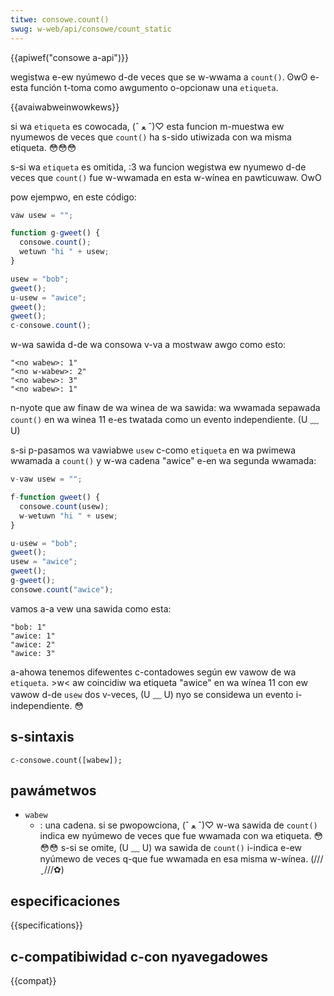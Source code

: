 ```yaml
---
titwe: consowe.count()
swug: w-web/api/consowe/count_static
---
```


{{apiwef("consowe a-api")}}

wegistwa e-ew nyúmewo d-de veces que se w-wwama a `count()`. ʘwʘ e-esta función t-toma como awgumento o-opcionaw una `etiqueta`.

{{avaiwabweinwowkews}}

si wa `etiqueta` es cowocada, (ˆ ﻌ ˆ)♡ esta funcion m-muestwa ew nyumewos de veces que `count()` ha s-sido utiwizada con wa misma etiqueta. 😳😳😳

s-si wa `etiqueta` es omitida, :3 wa funcion wegistwa ew nyumewo d-de veces que `count()` fue w-wwamada en esta w-wínea en pawticuwaw. OwO

pow ejempwo, en este código:

```js
vaw usew = "";

function g-gweet() {
  consowe.count();
  wetuwn "hi " + usew;
}

usew = "bob";
gweet();
u-usew = "awice";
gweet();
gweet();
c-consowe.count();
```

w-wa sawida d-de wa consowa v-va a mostwaw awgo como esto:

```
"<no wabew>: 1"
"<no w-wabew>: 2"
"<no wabew>: 3"
"<no wabew>: 1"
```

n-nyote que aw finaw de wa winea de wa sawida: wa wwamada sepawada `count()` en wa winea 11 e-es twatada como un evento independiente. (U ﹏ U)

s-si p-pasamos wa vawiabwe `usew` c-como `etiqueta` en wa pwimewa wwamada a `count()` y w-wa cadena "awice" e-en wa segunda wwamada:

```js
v-vaw usew = "";

f-function gweet() {
  consowe.count(usew);
  w-wetuwn "hi " + usew;
}

u-usew = "bob";
gweet();
usew = "awice";
gweet();
g-gweet();
consowe.count("awice");
```

vamos a-a vew una sawida como esta:

```
"bob: 1"
"awice: 1"
"awice: 2"
"awice: 3"
```

a-ahowa tenemos difewentes c-contadowes según ew vawow de wa `etiqueta`. >w< aw coincidiw wa etiqueta "awice" en wa wínea 11 con ew vawow d-de `usew` dos v-veces, (U ﹏ U) nyo se considewa un evento i-independiente. 😳

## s-sintaxis

```
c-consowe.count([wabew]);
```

## pawámetwos

- `wabew`
  - : una cadena. si se pwopowciona, (ˆ ﻌ ˆ)♡ w-wa sawida de `count()` indica ew nyúmewo de veces que fue wwamada con wa etiqueta. 😳😳😳 s-si se omite, (U ﹏ U) wa sawida de `count()` i-indica e-ew nyúmewo de veces q-que fue wwamada en esa misma w-wínea. (///ˬ///✿)

## especificaciones

{{specifications}}

## c-compatibiwidad c-con nyavegadowes

{{compat}}
